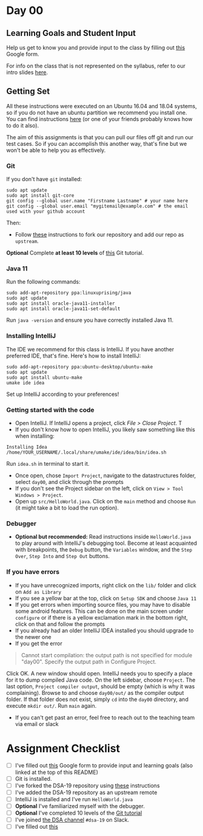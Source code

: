 # Day 00

## Learning Goals and Student Input

Help us get to know you and provide input to the class by filling out [this](https://docs.google.com/forms/d/e/1FAIpQLSfNHz1iT64AsXtsn9uTkECSrktoqjLE9tPuC5p5IeRgb3wWaQ/viewform?usp=sf_link) Google form.

For info on the class that is not represented on the syllabus, refer to our intro slides [here](https://docs.google.com/presentation/d/13ju6YX6qzHLha4AQ_oYGW96vx-7IHTSU9Sm7tPHKKtE/edit?usp=sharing).

## Getting Set
All these instructions were executed on an Ubuntu 16.04 and 18.04 systems, so if you do not have an ubuntu partition we recommend you install one. You can find instructions [here](https://linoxide.com/distros/install-ubuntu-18-04-dual-boot-windows-10/) (or one of your friends probably knows how to do it also).

 The aim of this assignments is that you can pull our files off git and run our test cases. So if you can accomplish this another way, that's fine but we won't be able to help you as effectively.

### Git

If you don't have `git` installed:

```
sudo apt update
sudo apt install git-core
git config --global user.name "Firstname Lastname" # your name here
git config --global user.email "mygitemail@example.com" # the email used with your github account
```

Then:

- Follow [these](./GitSetup.md) instructions to fork our repository and add our repo as `upstream`.

**Optional** Complete **at least 10 levels** of [this](http://learngitbranching.js.org/) Git tutorial.

### Java 11

Run the following commands:

```
sudo add-apt-repository ppa:linuxuprising/java
sudo apt update
sudo apt install oracle-java11-installer
sudo apt install oracle-java11-set-default
```

Run `java -version` and ensure you have correctly installed Java 11.

### Installing IntelliJ

The IDE we recommend for this class is IntelliJ. If you have another preferred
IDE, that's fine. Here's how to install IntelliJ:

```
sudo add-apt-repository ppa:ubuntu-desktop/ubuntu-make
sudo apt update
sudo apt install ubuntu-make
umake ide idea
```

Set up IntelliJ according to your preferences!

### Getting started with the code

- Open IntelliJ. If IntelliJ opens a project, click *File > Close Project*. T
- If you don't know how to open IntelliJ, you likely saw something like this when installing:
```
Installing Idea
/home/YOUR_USERNAME/.local/share/umake/ide/idea/bin/idea.sh  
```
 Run `idea.sh` in terminal to start it.
- Once open, chose `Import Project`, navigate to the datastructures folder, select `day00`, and click through the prompts
- If you don't see the Project sidebar on the left, click on `View > Tool Windows > Project`.
- Open up `src/HelloWorld.java`. Click on the `main` method and choose `Run` (it might take a bit to load the run option).

### Debugger

- **Optional but recommended:** Read instructions inside `HelloWorld.java` to play around with IntelliJ's debugging tool. Become at least acquainted with breakpoints, the `Debug` button, the `Variables` window, and the `Step Over`, `Step Into` and `Step Out` buttons.

### If you have errors

- If you have unrecognized imports, right click on the `lib/` folder and click on `Add as Library`
- If you see a yellow bar at the top, click on `Setup SDK` and choose `Java 11`
- If you get errors when importing source files, you may have to disable some android features. This can be done on the main screen under `configure` or if there is a yellow exclamation mark in the bottom right, click on that and follow the prompts
- If you already had an older IntelliJ IDEA installed you should upgrade to the newer one
- If you get the error

> Cannot start compilation: the output path is not specified for module "day00".
> Specify the output path in Configure Project.

Click OK. A new window should open. IntelliJ needs you to specify a place for it to dump compiled Java code. On the left sidebar, choose `Project`. The last option, `Project compiler output`, should be empty (which is why it was complaining). Browse to and choose `day00/out/` as the compiler output folder. If that folder does not exist, simply `cd` into the `day00` directory, and execute `mkdir out/`. Run `main` again.
- If you can't get past an error, feel free to reach out to the teaching team via email or slack

# Assignment Checklist

- [ ] I've filled out [this](https://docs.google.com/forms/d/e/1FAIpQLSfNHz1iT64AsXtsn9uTkECSrktoqjLE9tPuC5p5IeRgb3wWaQ/viewform?usp=sf_link) Google form to provide input and learning goals (also linked at the top of this README)
- [ ] Git is installed.
- [ ] I've forked the DSA-19 repository using [these](./GitSetup.md) instructions
- [ ] I've added the DSA-19 repository as an upstream remote
- [ ] IntelliJ is installed and I've run `HelloWorld.java`
- [ ] **Optional** I've familiarized myself with the debugger.
- [ ] **Optional** I've completed 10 levels of the [Git tutorial](http://learngitbranching.js.org/)
- [ ] I've joined [the DSA channel](https://olin.slack.com/messages/dsa-19) `#dsa-19` on Slack.
- [ ] I've filled out [this](https://docs.google.com/forms/d/e/1FAIpQLSeCqQlQbDWQcAGIcgvcJwXU6TzqCo7rUNqajY5OX8iQ_djlXQ/viewform?usp=sf_link)
